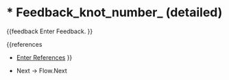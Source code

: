 # * Feedback_knot_number_ (detailed)

{{feedback
Enter Feedback.
}}

{{references
* [Enter References](References)
}}

* Next -> Flow.Next
